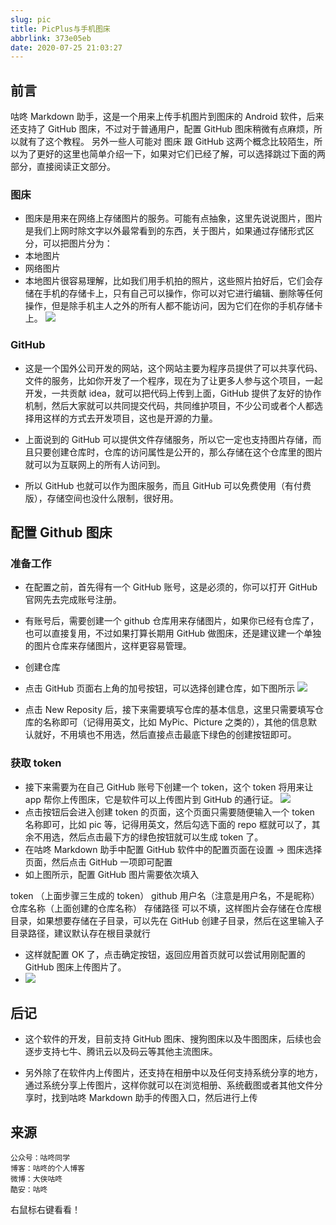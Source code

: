 ```yaml
---
slug: pic
title: PicPlus与手机图床
abbrlink: 373e05eb
date: 2020-07-25 21:03:27
---
```

## 前言



 咕咚 Markdown 助手，这是一个用来上传手机图片到图床的 Android 软件，后来还支持了 GitHub 图床，不过对于普通用户，配置 GitHub 图床稍微有点麻烦，所以就有了这个教程。
 另外一些人可能对 图床 跟 GitHub 这两个概念比较陌生，所以为了更好的这里也简单介绍一下，如果对它们已经了解，可以选择跳过下面的两部分，直接阅读正文部分。
<!--more-->

### 图床

- 图床是用来在网络上存储图片的服务。可能有点抽象，这里先说说图片，图片是我们上网时除文字以外最常看到的东西，关于图片，如果通过存储形式区分，可以把图片分为：
- 本地图片
- 网络图片
- 本地图片很容易理解，比如我们用手机拍的照片，这些照片拍好后，它们会存储在手机的存储卡上，只有自己可以操作，你可以对它进行编辑、删除等任何操作，但是除手机主人之外的所有人都不能访问，因为它们在你的手机存储卡上。
![](https://cdn.jsdelivr.net/gh/foxscallion11/source/imgs/Screenshot_20200725_211606.jpg)
### GitHub
- 这是一个国外公司开发的网站，这个网站主要为程序员提供了可以共享代码、文件的服务，比如你开发了一个程序，现在为了让更多人参与这个项目，一起开发，一共贡献 idea，就可以把代码上传到上面，GitHub 提供了友好的协作机制，然后大家就可以共同提交代码，共同维护项目，不少公司或者个人都选择用这样的方式去开发项目，这也是开源的力量。
- 上面说到的 GitHub 可以提供文件存储服务，所以它一定也支持图片存储，而且只要创建仓库时，仓库的访问属性是公开的，那么存储在这个仓库里的图片就可以为互联网上的所有人访问到。

- 所以 GitHub 也就可以作为图床服务，而且 GitHub 可以免费使用（有付费版），存储空间也没什么限制，很好用。
## 配置 Github 图床
### 准备工作
- 在配置之前，首先得有一个 GitHub 账号，这是必须的，你可以打开 GitHub 官网先去完成账号注册。

- 有账号后，需要创建一个 github 仓库用来存储图片，如果你已经有仓库了，也可以直接复用，不过如果打算长期用 GitHub 做图床，还是建议建一个单独的图片仓库来存储图片，这样更容易管理。
- 创建仓库
- 点击 GitHub 页面右上角的加号按钮，可以选择创建仓库，如下图所示
![](https://cdn.jsdelivr.net/gh/foxscallion11/source/imgs/1595683154860.jpeg)
- 点击 New Reposity 后，接下来需要填写仓库的基本信息，这里只需要填写仓库的名称即可（记得用英文，比如 MyPic、Picture 之类的），其他的信息默认就好，不用填也不用选，然后直接点击最底下绿色的创建按钮即可。
### 获取 token
- 接下来需要为在自己 GitHub 账号下创建一个 token，这个 token 将用来让 app 帮你上传图床，它是软件可以上传图片到 GitHub 的通行证。
![](https://cdn.jsdelivr.net/gh/foxscallion11/source/imgs/1595683230496.jpeg)
- 点击按钮后会进入创建 token 的页面，这个页面只需要随便输入一个 token 名称即可，比如 pic 等，记得用英文，然后勾选下面的 repo 框就可以了，其余不用选，然后点击最下方的绿色按钮就可以生成 token 了。
- 在咕咚 Markdown 助手中配置 GitHub
软件中的配置页面在设置 -> 图床选择 页面，然后点击 GitHub 一项即可配置
- 如上图所示，配置 GitHub 图片需要依次填入

token （上面步骤三生成的 token）
github 用户名（注意是用户名，不是昵称）
仓库名称（上面创建的仓库名称）
存储路径
可以不填，这样图片会存储在仓库根目录，如果想要存储在子目录，可以先在 GitHub 创建子目录，然后在这里输入子目录路径，建议默认存在根目录就行
- 这样就配置 OK 了，点击确定按钮，返回应用首页就可以尝试用刚配置的 GitHub 图床上传图片了。
- ![](https://cdn.jsdelivr.net/gh/foxscallion11/source/imgs/1595683445001.jpeg)
## 后记
- 这个软件的开发，目前支持 GitHub 图床、搜狗图床以及牛图图床，后续也会逐步支持七牛、腾讯云以及码云等其他主流图床。

- 另外除了在软件内上传图片，还支持在相册中以及任何支持系统分享的地方，通过系统分享上传图片，这样你就可以在浏览相册、系统截图或者其他文件分享时，找到咕咚 Markdown 助手的传图入口，然后进行上传
## 来源
```
公众号：咕咚同学
博客：咕咚的个人博客
微博：大侠咕咚
酷安：咕咚
```











<div align="left">
<p>
<script LANGUAGE="JavaScript">
function click() { if (event.button==2)
{alert('本博客禁止右击吖😊😊😊😊！'); } } document.onmousedown=click // -->
</script>
</p>
右鼠标右键看看！
</div>




<body oncontextmenu="return false" onselectstart="return false" oncopy = "return false">
